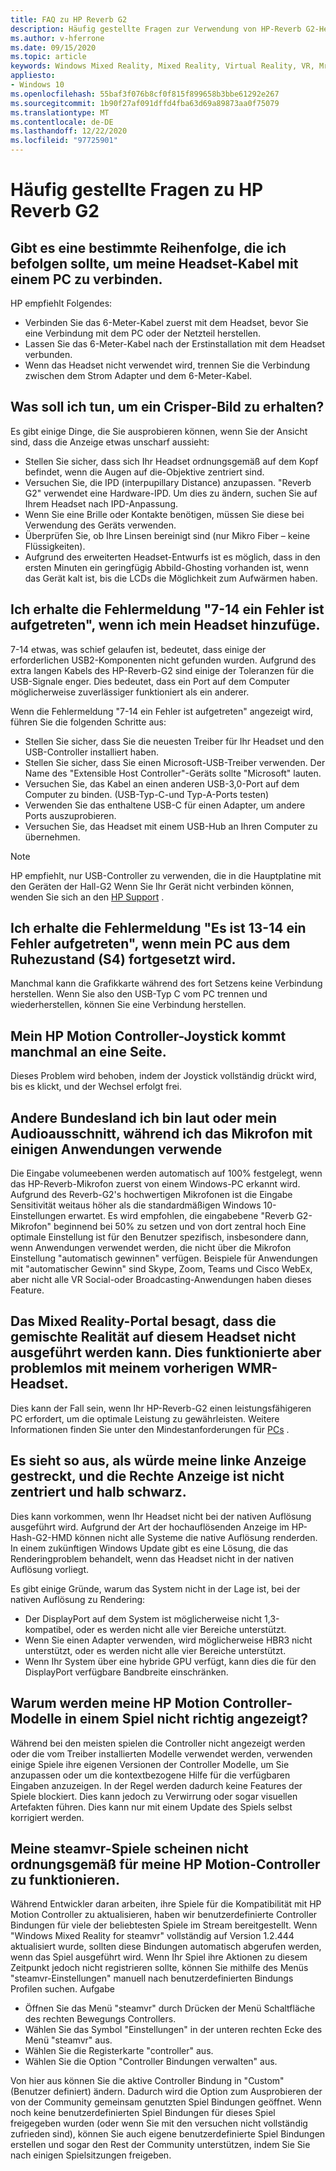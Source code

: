 ```yaml
---
title: FAQ zu HP Reverb G2
description: Häufig gestellte Fragen zur Verwendung von HP-Reverb G2-Headset
ms.author: v-hferrone
ms.date: 09/15/2020
ms.topic: article
keywords: Windows Mixed Reality, Mixed Reality, Virtual Reality, VR, Mr, Problembehandlung, Fehler, Hilfe, Support, Leistung
appliesto:
- Windows 10
ms.openlocfilehash: 55baf3f076b8cf0f815f899658b3bbe61292e267
ms.sourcegitcommit: 1b90f27af091dffd4fba63d69a89873aa0f75079
ms.translationtype: MT
ms.contentlocale: de-DE
ms.lasthandoff: 12/22/2020
ms.locfileid: "97725901"
---
```

# <a name="hp-reverb-g2-frequently-asked-questions"></a>Häufig gestellte Fragen zu HP Reverb G2

## <a name="is-there-a-specific-order-i-should-follow-to-connect-my-headset-cables-to-a-pc"></a>Gibt es eine bestimmte Reihenfolge, die ich befolgen sollte, um meine Headset-Kabel mit einem PC zu verbinden.

HP empfiehlt Folgendes:

- Verbinden Sie das 6-Meter-Kabel zuerst mit dem Headset, bevor Sie eine Verbindung mit dem PC oder der Netzteil herstellen.
- Lassen Sie das 6-Meter-Kabel nach der Erstinstallation mit dem Headset verbunden.
- Wenn das Headset nicht verwendet wird, trennen Sie die Verbindung zwischen dem Strom Adapter und dem 6-Meter-Kabel.

## <a name="what-should-i-do-to-get-a-crisper-image"></a>Was soll ich tun, um ein Crisper-Bild zu erhalten?

Es gibt einige Dinge, die Sie ausprobieren können, wenn Sie der Ansicht sind, dass die Anzeige etwas unscharf aussieht:

- Stellen Sie sicher, dass sich Ihr Headset ordnungsgemäß auf dem Kopf befindet, wenn die Augen auf die-Objektive zentriert sind.
- Versuchen Sie, die IPD (interpupillary Distance) anzupassen. "Reverb G2" verwendet eine Hardware-IPD. Um dies zu ändern, suchen Sie auf Ihrem Headset nach IPD-Anpassung.
- Wenn Sie eine Brille oder Kontakte benötigen, müssen Sie diese bei Verwendung des Geräts verwenden.
- Überprüfen Sie, ob Ihre Linsen bereinigt sind (nur Mikro Fiber – keine Flüssigkeiten).
- Aufgrund des erweiterten Headset-Entwurfs ist es möglich, dass in den ersten Minuten ein geringfügig Abbild-Ghosting vorhanden ist, wenn das Gerät kalt ist, bis die LCDs die Möglichkeit zum Aufwärmen haben.

## <a name="i-am-getting-a-7-14-something-went-wrong-error-when-i-plug-in-my-headset"></a>Ich erhalte die Fehlermeldung "7-14 ein Fehler ist aufgetreten", wenn ich mein Headset hinzufüge.

7-14 etwas, was schief gelaufen ist, bedeutet, dass einige der erforderlichen USB2-Komponenten nicht gefunden wurden.  Aufgrund des extra langen Kabels des HP-Reverb-G2 sind einige der Toleranzen für die USB-Signale enger.  Dies bedeutet, dass ein Port auf dem Computer möglicherweise zuverlässiger funktioniert als ein anderer.

Wenn die Fehlermeldung "7-14 ein Fehler ist aufgetreten" angezeigt wird, führen Sie die folgenden Schritte aus:

- Stellen Sie sicher, dass Sie die neuesten Treiber für Ihr Headset und den USB-Controller installiert haben.
- Stellen Sie sicher, dass Sie einen Microsoft-USB-Treiber verwenden. Der Name des "Extensible Host Controller"-Geräts sollte "Microsoft" lauten.
- Versuchen Sie, das Kabel an einen anderen USB-3,0-Port auf dem Computer zu binden. (USB-Typ-C-und Typ-A-Ports testen)
- Verwenden Sie das enthaltene USB-C für einen Adapter, um andere Ports auszuprobieren.
- Versuchen Sie, das Headset mit einem USB-Hub an Ihren Computer zu übernehmen.

> [!NOTE]
> HP empfiehlt, nur USB-Controller zu verwenden, die in die Hauptplatine mit den Geräten der Hall-G2
> Wenn Sie Ihr Gerät nicht verbinden können, wenden Sie sich an den [HP Support](https://support.hp.com/us-en) .

## <a name="i-am-getting-a-13-14-something-went-wrong-error-when-my-pc-resumes-from-hibernate-s4"></a>Ich erhalte die Fehlermeldung "Es ist 13-14 ein Fehler aufgetreten", wenn mein PC aus dem Ruhezustand (S4) fortgesetzt wird.

Manchmal kann die Grafikkarte während des fort Setzens keine Verbindung herstellen. Wenn Sie also den USB-Typ C vom PC trennen und wiederherstellen, können Sie eine Verbindung herstellen.

## <a name="my-hp-motion-controller-joystick-will-sometimes-stick-to-one-side"></a>Mein HP Motion Controller-Joystick kommt manchmal an eine Seite.

Dieses Problem wird behoben, indem der Joystick vollständig drückt wird, bis es klickt, und der Wechsel erfolgt frei.

## <a name="others-state-i-am-loud-or-that-my-audio-is-clipping-while-i-am-using-the-microphone-with-some-applications"></a>Andere Bundesland ich bin laut oder mein Audioausschnitt, während ich das Mikrofon mit einigen Anwendungen verwende

Die Eingabe volumeebenen werden automatisch auf 100% festgelegt, wenn das HP-Reverb-Mikrofon zuerst von einem Windows-PC erkannt wird. Aufgrund des Reverb-G2's hochwertigen Mikrofonen ist die Eingabe Sensitivität weitaus höher als die standardmäßigen Windows 10-Einstellungen erwartet. Es wird empfohlen, die eingabebene "Reverb G2-Mikrofon" beginnend bei 50% zu setzen und von dort zentral hoch Eine optimale Einstellung ist für den Benutzer spezifisch, insbesondere dann, wenn Anwendungen verwendet werden, die nicht über die Mikrofon Einstellung "automatisch gewinnen" verfügen. Beispiele für Anwendungen mit "automatischer Gewinn" sind Skype, Zoom, Teams und Cisco WebEx, aber nicht alle VR Social-oder Broadcasting-Anwendungen haben dieses Feature.

## <a name="the-mixed-reality-portal-says-cant-run-mixed-reality-on-this-headset-but-this-worked-fine-with-my-previous-wmr-headset"></a>Das Mixed Reality-Portal besagt, dass die gemischte Realität auf diesem Headset nicht ausgeführt werden kann. Dies funktionierte aber problemlos mit meinem vorherigen WMR-Headset.

Dies kann der Fall sein, wenn Ihr HP-Reverb-G2 einen leistungsfähigeren PC erfordert, um die optimale Leistung zu gewährleisten. Weitere Informationen finden Sie unter den Mindestanforderungen für [PCs](windows-mixed-reality-minimum-pc-hardware-compatibility-guidelines.md) .

## <a name="it-looks-like-my-left-display-is-stretched-and-the-right-display-is-off-centered-and-half-black"></a>Es sieht so aus, als würde meine linke Anzeige gestreckt, und die Rechte Anzeige ist nicht zentriert und halb schwarz.

Dies kann vorkommen, wenn Ihr Headset nicht bei der nativen Auflösung ausgeführt wird. Aufgrund der Art der hochauflösenden Anzeige im HP-Hash-G2-HMD können nicht alle Systeme die native Auflösung renderden. In einem zukünftigen Windows Update gibt es eine Lösung, die das Renderingproblem behandelt, wenn das Headset nicht in der nativen Auflösung vorliegt.

Es gibt einige Gründe, warum das System nicht in der Lage ist, bei der nativen Auflösung zu Rendering:

- Der DisplayPort auf dem System ist möglicherweise nicht 1,3-kompatibel, oder es werden nicht alle vier Bereiche unterstützt.
- Wenn Sie einen Adapter verwenden, wird möglicherweise HBR3 nicht unterstützt, oder es werden nicht alle vier Bereiche unterstützt.
- Wenn Ihr System über eine hybride GPU verfügt, kann dies die für den DisplayPort verfügbare Bandbreite einschränken.

## <a name="why-are-my-hp-motion-controller-models-not-showing-up-correctly-in-a-game"></a>Warum werden meine HP Motion Controller-Modelle in einem Spiel nicht richtig angezeigt?

Während bei den meisten spielen die Controller nicht angezeigt werden oder die vom Treiber installierten Modelle verwendet werden, verwenden einige Spiele ihre eigenen Versionen der Controller Modelle, um Sie anzupassen oder um die kontextbezogene Hilfe für die verfügbaren Eingaben anzuzeigen. In der Regel werden dadurch keine Features der Spiele blockiert. Dies kann jedoch zu Verwirrung oder sogar visuellen Artefakten führen. Dies kann nur mit einem Update des Spiels selbst korrigiert werden.

## <a name="my-steamvr-games-dont-appear-to-work-correctly-with-my-hp-motion-controllers"></a>Meine steamvr-Spiele scheinen nicht ordnungsgemäß für meine HP Motion-Controller zu funktionieren.

Während Entwickler daran arbeiten, ihre Spiele für die Kompatibilität mit HP Motion Controller zu aktualisieren, haben wir benutzerdefinierte Controller Bindungen für viele der beliebtesten Spiele im Stream bereitgestellt. Wenn "Windows Mixed Reality for steamvr" vollständig auf Version 1.2.444 aktualisiert wurde, sollten diese Bindungen automatisch abgerufen werden, wenn das Spiel ausgeführt wird. Wenn Ihr Spiel ihre Aktionen zu diesem Zeitpunkt jedoch nicht registrieren sollte, können Sie mithilfe des Menüs "steamvr-Einstellungen" manuell nach benutzerdefinierten Bindungs Profilen suchen.
Aufgabe

- Öffnen Sie das Menü "steamvr" durch Drücken der Menü Schaltfläche des rechten Bewegungs Controllers.
- Wählen Sie das Symbol "Einstellungen" in der unteren rechten Ecke des Menü "steamvr" aus.
- Wählen Sie die Registerkarte "controller" aus.
- Wählen Sie die Option "Controller Bindungen verwalten" aus.

Von hier aus können Sie die aktive Controller Bindung in "Custom" (Benutzer definiert) ändern. Dadurch wird die Option zum Ausprobieren der von der Community gemeinsam genutzten Spiel Bindungen geöffnet.
Wenn noch keine benutzerdefinierten Spiel Bindungen für dieses Spiel freigegeben wurden (oder wenn Sie mit den versuchen nicht vollständig zufrieden sind), können Sie auch eigene benutzerdefinierte Spiel Bindungen erstellen und sogar den Rest der Community unterstützen, indem Sie Sie nach einigen Spielsitzungen freigeben.